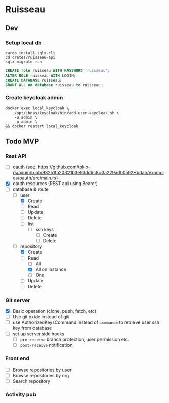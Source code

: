 # Ruisseau 

## Dev

### Setup local db

```shell
cargo install sqlx-cli
cd crates/ruisseau-api
sqlx migrate run
```

```sql
CREATE role ruisseau WITH PASSWORD 'ruisseau';
ALTER ROLE ruisseau WITH LOGIN;
CREATE DATABASE ruisseau;
GRANT ALL on database ruisseau to ruisseau;
```

### Create keycloak admin 

```shell
docker exec local_keycloak \
    /opt/jboss/keycloak/bin/add-user-keycloak.sh \
    -u admin \
    -p admin \
&& docker restart local_keycloak
```
## Todo MVP

### Rest API

- [ ] oauth (see: https://github.com/tokio-rs/axum/blob/93251fa20321b3e93dd6c8c3a229ad005928bdab/examples/oauth/src/main.rs)
- [x] oauth resources (REST api using Bearer)
- [ ] database & route
  - [ ] user
    - [x] Create
    - [ ] Read
    - [ ] Update
    - [ ] Delete 
    - [ ] list
      - [ ] ssh keys
        - [ ] Create 
        - [ ] Delete 
  - [ ] repository
    - [x] Create
    - [ ] Read
      - [ ] All
      - [x] All on instance 
      - [ ] One 
    - [ ] Update
    - [ ] Delete

### Git server 

- [x] Basic operation (clone, push, fetch, etc)
- [ ] Use git oxide instead of git
- [ ] use AuthorizedKeysCommand instead of `command=` to retrieve user ssh key from database
- [ ] set up server side hooks
  - [ ] `pre-receive` branch protection, user permission etc.
  - [ ] `post-receive` notification. 

### Front end

- [ ] Browse repositories by user
- [ ] Browse repositories by org
- [ ] Search repository

### Activity pub